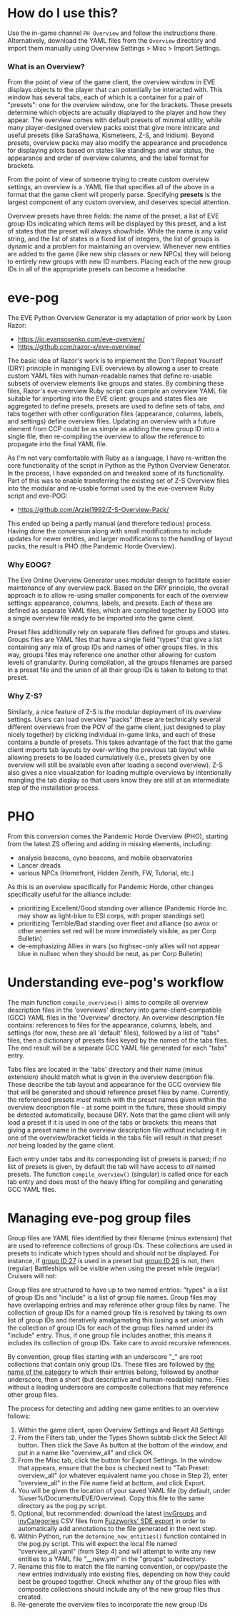 # How do I use this?

Use the in-game channel `PH Overview` and follow the instructions there. Alternatively, download the YAML files from the `Overview` directory and import them manually using Overview Settings > Misc > Import Settings.

### What is an Overview?

From the point of view of the game client, the overview window in EVE displays objects to the player that can potentially be interacted with. This window has several tabs, each of which is a container for a pair of "presets": one for the overview window, one for the brackets. These presets determine which objects are actually displayed to the player and how they appear. The overview comes with default presets of minimal utility, while many player-designed overview packs exist that give more intricate and useful presets (like SaraShawa, Kismeteers, Z-S, and Iridium). Beyond presets, overview packs may also modify the appearance and precedence for displaying pilots based on states like standings and war status, the appearance and order of overview columns, and the label format for brackets.

From the point of view of someone trying to create custom overview settings, an overview is a .YAML file that specifies all of the above in a format that the game client will properly parse. Specifying **presets** is the largest component of any custom overview, and deserves special attention.

Overview presets have three fields: the name of the preset, a list of EVE group IDs indicating which items will be displayed by this preset, and a list of states that the preset will always show/hide. While the name is any valid string, and the list of states is a fixed list of integers, the list of groups is dynamic and a problem for maintaining an overview. Whenever new entities are added to the game (like new ship classes or new NPCs) they will belong to entirely new groups with new ID numbers. Placing each of the new group IDs in all of the appropriate presets can become a headache.


# eve-pog

The EVE Python Overview Generator is my adaptation of prior work by Leon Razor:
 * https://io.evansosenko.com/eve-overview/
 * https://github.com/razor-x/eve-overview/

The basic idea of Razor's work is to implement the Don't Repeat Yourself (DRY) principle in managing EVE overviews by allowing a user to create custom YAML files with human-readable names that define re-usable subsets of overview elements like groups and states. By combining these files, Razor's eve-overview Ruby script can compile an overview YAML file suitable for importing into the EVE client: groups and states files are aggregated to define presets, presets are used to define sets of tabs, and tabs together with other configuration files (appearance, columns, labels, and settings) define overview files. Updating an overview with a future element from CCP could be as simple as adding the new group ID into a single file, then re-compiling the overview to allow the reference to propagate into the final YAML file.

As I'm not very comfortable with Ruby as a language, I have re-written the core functionality of the script in Python as the Python Overview Generator. In the process, I have expanded on and tweaked some of its functionality. Part of this was to enable transferring the existing set of Z-S Overview files into the modular and re-usable format used by the eve-overview Ruby script and eve-POG:
  * https://github.com/Arziel1992/Z-S-Overview-Pack/

This ended up being a partly manual (and therefore tedious) process. Having done the conversion along with small modifications to include updates for newer entities, and larger modifications to the handling of layout packs, the result is PHO (the Pandemic Horde Overview).

### Why EOOG?

The Eve Online Overview Generator uses modular design to facilitate easier maintenance of any overview pack. Based on the DRY principle, the overall approach is to allow re-using smaller components for each of the overview settings: appearance, columns, labels, and presets. Each of these are defined as separate YAML files, which are compiled together by EOOG into a single overview file ready to be imported into the game client.

Preset files additionally rely on separate files defined for groups and states. Groups files are YAML files that have a single field "types" that give a list containing any mix of group IDs and names of other groups files. In this way, groups files may reference one another other allowing for custom levels of granularity. During compilation, all the groups filenames are parsed in a preset file and the union of all their group IDs is taken to belong to that preset.

### Why Z-S?

Similarly, a nice feature of Z-S is the modular deployment of its overview settings. Users can load overview "packs" (these are technically several different overviews from the POV of the game client, just designed to play nicely together) by clicking individual in-game links, and each of these contains a bundle of presets. This takes advantage of the fact that the game client imports tab layouts by over-writing the previous tab layout while allowing presets to be loaded cumulatively (i.e., presets given by one overview will still be available even after loading a second overview). Z-S also gives a nice visualization for loading multiple overviews by intentionally mangling the tab display so that users know they are still at an intermediate step of the installation process.


# PHO

From this conversion comes the Pandemic Horde Overview (PHO), starting from the latest ZS offering and adding in missing elements, including:
 * analysis beacons, cyno beacons, and mobile observatories
 * Lancer dreads
 * various NPCs (Homefront, Hidden Zenith, FW, Tutorial, etc.)

As this is an overview specifically for Pandemic Horde, other changes specifically useful for the alliance include:
 * prioritizing Excellent/Good standing over alliance (Pandemic Horde Inc. may show as light-blue to ESI corps, with proper standings set)
 * prioritizing Terrible/Bad standing over fleet and alliance (so awox or other enemies set red will be more immediately visible, as per Corp Bulletin)
 * de-emphasizing Allies in wars (so highsec-only allies will not appear blue in nullsec when they should be neut, as per Corp Bulletin)


# Understanding eve-pog's workflow

The main function `compile_overviews()` aims to compile all overview description files in the 'overviews' directory into game-client-compatible (GCC) YAML files in the 'Overview' directory. An overview description file contains: references to files for the appearance, columns, labels, and settings (for now, these are all 'default' files), followed by a list of "tabs" files, then a dictionary of presets files keyed by the names of the tabs files. The end result will be a separate GCC YAML file generated for each "tabs" entry.

Tabs files are located in the 'tabs' directory and their name (minus extension) should match what is given in the overview description file. These describe the tab layout and appearance for the GCC overview file that will be generated and should reference preset files by name. Currently, the referenced presets *must* match with the preset names given within the overview description file - at some point in the future, these should simply be detected automatically, because DRY. Note that the game client will only load a preset if it is used in one of the tabs or brackets: this means that giving a preset name in the overview description file without including it in one of the overview/bracket fields in the tabs file will result in that preset *not* being loaded by the game client.

Each entry under tabs and its corresponding list of presets is parsed; if no list of presets is given, by default the tab will have access to *all* named presets. The function `compile_overview()` (singular) is called once for each tab entry and does most of the heavy lifting for compiling and generating GCC YAML files.


# Managing eve-pog group files

Group files are YAML files identified by their filename (minus extension) that are used to reference collections of group IDs. These collections are used in presets to indicate which types should and should not be displayed. For instance, if [group ID 27](https://everef.net/groups/27) is used in a preset but [group ID 26](https://everef.net/groups/26) is not, then (regular) Battleships will be visible when using the preset while (regular) Cruisers will not:
 
Group files are structured to have up to two named entries: "types" is a list of group IDs and "include" is a list of group file names. Group files may have overlapping entries and may reference other group files by name. The collection of group IDs for a named group file is resolved by taking its own list of group IDs and iteratively amalgamating this (using a set union) with the collection of group IDs for each of the group files named under its "include" entry. Thus, if one group file includes another, this means it includes its collection of group IDs. Take care to avoid recursive references.

By convention, group files starting with an underscore "_" are root collections that contain only group IDs. These files are followed by [the name of the category](https://everef.net/categories) to which their entries belong, followed by another underscore, then a short (but descriptive and human-readable) name. Files without a leading underscore are composite collections that may reference other group files.

The process for detecting and adding new game entities to an overview follows:

1) Within the game client, open Overview Settings and Reset All Settings
2) From the Filters tab, under the Types Shown subtab click the Select All button. Then click the Save As button at the bottom of the window, and put in a name like "overview_all" and click OK.
3) From the Misc tab, click the button for Export Settings. In the window that appears, ensure that the box is checked next to "Tab Preset: overview_all" (or whatever equivalent name you chose in Step 2), enter "overview_all" in the File name field at bottom, and click Export.
4) You will be given the location of your saved YAML file (by default, under %user%/Documents/EVE/Overview). Copy this file to the same directory as the pog.py script.
5) Optional, but recommended: download the latest [invGroups](https://www.fuzzwork.co.uk/dump/latest/invGroups.csv) and [invCategories](https://www.fuzzwork.co.uk/dump/latest/invCategories.csv) CSV files from [Fuzzworks' SDE export](https://www.fuzzwork.co.uk/dump/latest/) in order to automatically add annotations to the file generated in the next step.
6) Within Python, run the `determine_new_entities()` function contained in the pog.py script. This will expect the local file named "overview_all.yaml" (from Step 4) and will attempt to write any new entities to a YAML file "__new.yml" in the "groups" subdirectory.
7) Rename this file to match the file naming convention, or copy/paste the new entries individually into existing files, depending on how they could best be grouped together. Check whether any of the group files with composite collections should include any of the new group files thus created.
8) Re-generate the overview files to incorporate the new group IDs
